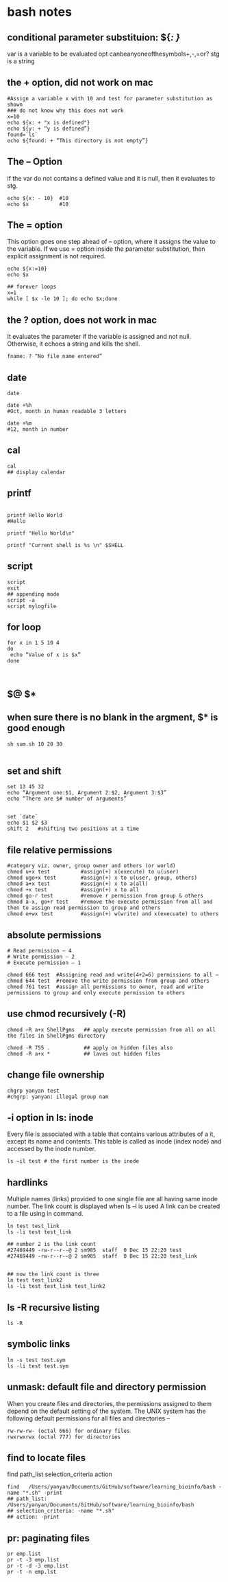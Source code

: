 # bash notes

## conditional parameter substituion:  ${<var>: <opt> <stg>}
var is a variable to be evaluated
opt canbeanyoneofthesymbols+,-,=or?
stg is a string

## the + option, did not work on mac
```
#Assign a variable x with 10 and test for parameter substitution as shown
### do not know why this does not work
x=10
echo ${x: + "x is defined"}
echo ${y: + “y is defined”}
found=`ls`
echo ${found: + “This directory is not empty”}

```

## The – Option
if the var do not contains a defined value and it is null, then it evaluates to stg.
```
echo ${x: - 10}  #10
echo $x          #10

```

## The = option
This option goes one step ahead of – option, where it assigns the value to the variable. If we use = option inside the parameter substitution, then explicit assignment is not required.

```
echo ${x:=10}
echo $x

## forever loops
x=1
while [ $x -le 10 ]; do echo $x;done

```


## the ? option, does not work in mac
It evaluates the parameter if the variable is assigned and not null. Otherwise, it echoes a string and kills the shell.
```
fname: ? “No file name entered”

```





## date

```
date 

date +%h
#Oct, month in human readable 3 letters

date +%m
#12, month in number
```


## cal
```
cal
## display calendar

```

## printf 
```

printf Hello World
#Hello

printf "Hello World\n"

printf "Current shell is %s \n" $SHELL

```

## script

```
script
exit
## appending mode
script -a
script mylogfile

```


## for loop
```
for x in 1 5 10 4
do
 echo “Value of x is $x”
done
  


```


## $@ $*
## when sure there is no blank in the argment, $* is good enough
```
sh sum.sh 10 20 30


```

## set and shift
```
set 13 45 32
echo “Argument one:$1, Argument 2:$2, Argument 3:$3”
echo “There are $# number of arguments”


set `date`
echo $1 $2 $3
shift 2   #shifting two positions at a time

```


## file relative permissions
```
#category viz. owner, group owner and others (or world)
chmod u+x test          #assign(+) x(execute) to u(user)
chmod ugo+x test        #assign(+) x to u(user, group, others)
chmod a+x test          #assign(+) x to a(all)
chmod +x test           #assign(+) x to all
chmod go-r test         #remove r permission from group & others
chmod a-x, go+r test    #remove the execute permission from all and then to assign read permission to group and others
chmod o+wx test         #assign(+) w(write) and x(execuate) to others

```


## absolute permissions
```
# Read permission – 4
# Write permission – 2
# Execute permission – 1

chmod 666 test  #Assigning read and write(4+2=6) permissions to all –
chmod 644 test  #remove the write permission from group and others
chmod 761 test  #assign all permissions to owner, read and write permissions to group and only execute permission to others 
```


## use chmod recursively (-R)
```
chmod –R a+x ShellPgms   ## apply execute permission from all on all the files in ShellPgms directory

chmod -R 755 .           ## apply on hidden files also
chmod -R a+x *           ## laves out hidden files

```


## change file ownership

```
chgrp yanyan test 
#chgrp: yanyan: illegal group nam

```

## -i option in ls: inode
Every file is associated with a table that contains various attributes of a it, except its name and contents. This table is called as inode (index node) and accessed by the inode number.
```
ls –il test # the first number is the inode

```


## hardlinks
Multiple names (links) provided to one single file are all having same inode number. The link count is displayed when ls –l is used
A link can be created to a file using ln command. 
```
ln test test_link
ls -li test test_link

## number 2 is the link count
#27469449 -rw-r--r--@ 2 sm985  staff  0 Dec 15 22:20 test
#27469449 -rw-r--r--@ 2 sm985  staff  0 Dec 15 22:20 test_link


## now the link count is three
ln test test_link2
ls -li test test_link test_link2
```


## ls -R recursive listing
```
ls -R 

```

## symbolic links
```
ln -s test test.sym
ls -li test test.sym

```

## unmask: default file and directory permission

When you create files and directories, the permissions assigned to them depend on the
default setting of the system. The UNIX system has the following default permissions for all
files and directories –
```
rw-rw-rw- (octal 666) for ordinary files
rwxrwxrwx (octal 777) for directories

```

## find to locate files
find path_list selection_criteria action

```
find   /Users/yanyan/Documents/GitHub/software/learning_bioinfo/bash -name "*.sh" -print
## path_list: /Users/yanyan/Documents/GitHub/software/learning_bioinfo/bash
## selection_criteria: -name "*.sh"
## action: -print

```


## pr: paginating files
```
pr emp.list
pr -t -3 emp.list
pr -t -d -3 emp.list
pr -t -n emp.lst

```
